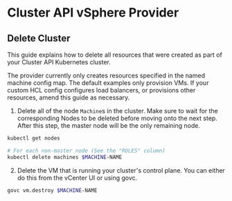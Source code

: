 # Cluster API vSphere Provider

## Delete Cluster

This guide explains how to delete all resources that were created as part of
your Cluster API Kubernetes cluster.

The provider currently only creates resources specified in the named machine
config map. The default examples only provision VMs. If your custom HCL config
configures load balancers, or provisions other resources, amend this guide as
necessary.

1. Delete all of the node `Machine`s in the cluster. Make sure to wait for the corresponding Nodes to be deleted before moving onto the next step. After this step, the master node will be the only remaining node.

```bash
kubectl get nodes

# For each non-master node (See the "ROLES" column)
kubectl delete machines $MACHINE-NAME
```

2. Delete the VM that is running your cluster's control plane. You can either do this from the vCenter UI or using govc.

```bash
govc vm.destroy $MACHINE-NAME
```
